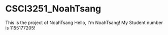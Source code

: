 # CSCI3251_NoahTsang
This is the project of NoahTsang
Hello, I'm NoahTsang!
My Student number is 1155177205!
